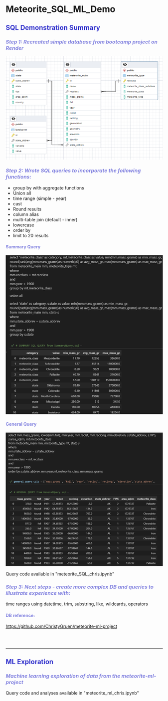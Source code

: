 # Meteorite_SQL_ML_Demo


## <span style="color:#3333cc"> **SQL Demonstration Summary**  </span>


### <span style="color:#8585e0"> ***Step 1: Recreated simple database from bootcamp project on Render*** </span>

<img src="DB_Create_Tables/Meteorite_DB_ERD_logical.png">

### <span style="color:#8585e0"> ***Step 2: Wrote SQL queries to incorporate the following functions:*** </span>
* group by with aggregate functions
* Union all
* time range (simple - year)
* cast
* Round results
* column alias
* multi-table join (default - inner)
* lowercase
* order by
* limit to 20 results
        
#### <span style="color:#8585e0">Summary Query</span>
<img src="DB_queries/SummaryQuery.png">

#### <span style="color:#8585e0">General Query</span>
<img src="DB_queries/GeneralQuery.png">

Query code available in "meteorite_SQL_chris.ipynb"

### <span style="color:#8585e0"> ***Step 3: Next steps - create more complex DB and queries to illustrate experience with:*** </span>
time ranges using datetime, trim, substring, like, wildcards, operators 

#### <span style="color:#8585e0"> DB reference:</span>

https://github.com/ChristyGruen/meteorite-ml-project

<br>
<br>


------
## <span style="color:#3333cc"> **ML Exploration**  </span>

### <span style="color:#8585e0"> ***Machine learning exploration of data from the meteorite-ml-project*** </span>

Query code and analyses available in "meteorite_ml_chris.ipynb"

